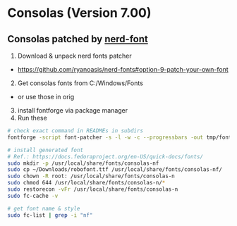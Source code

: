 # Consolas (Version 7.00)
## Consolas patched by [nerd-font](https://github.com/ryanoasis/nerd-fonts)

1. Download & unpack nerd fonts patcher
- https://github.com/ryanoasis/nerd-fonts#option-9-patch-your-own-font
2. Get consolas fonts from C:/Windows/Fonts
- or use those in orig
3. install fontforge via package manager
4. Run these

```bash
# check exact command in READMEs in subdirs
fontforge -script font-patcher -s -l -w -c --progressbars -out tmp/font-mono-output orig/consolas.ttf

# install generated font
# Ref.: https://docs.fedoraproject.org/en-US/quick-docs/fonts/
sudo mkdir -p /usr/local/share/fonts/consolas-nf
sudo cp ~/Downloads/robofont.ttf /usr/local/share/fonts/consolas-nf/
sudo chown -R root: /usr/local/share/fonts/consolas-n
sudo chmod 644 /usr/local/share/fonts/consolas-n/*
sudo restorecon -vFr /usr/local/share/fonts/consolas-n
sudo fc-cache -v

# get font name & style
sudo fc-list | grep -i "nf"
```

